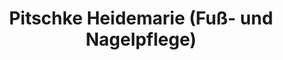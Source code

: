 ---
title: "Pitschke Heidemarie (Fuß- und Nagelpflege)"
url: /halle-saale/pitschke-heidemarie-fuss-und-nagelpflege/
shop: Kosmetik
---